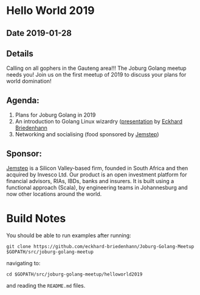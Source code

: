 # Hello World 2019

## Date 2019-01-28

## Details
Calling on all gophers in the Gauteng area!!! The Joburg Golang meetup needs you! Join us on the first meetup of 2019 to discuss your plans for world domination!

## Agenda:
1. Plans for Joburg Golang in 2019
2. An introduction to Golang Linux wizardry ([presentation](https://drive.google.com/file/d/10IckghjjaxhGHMLxKjsi_4sNH2kFU2Ok/view?usp=sharing) by [Eckhard Briedenhann](https://twitter.com/thedatadwarf)
3. Networking and socialising (food sponsored by [Jemstep](https://www.jemstep.com/en))

## Sponsor:
[Jemstep](https://www.jemstep.com/en) is a Silicon Valley-based firm, founded in South Africa and then acquired by Invesco Ltd. Our product is an open investment platform for financial advisors, RIAs, IBDs, banks and insurers. It is built using a functional approach (Scala), by engineering teams in Johannesburg and now other locations around the world.



# Build Notes

You should be able to run examples after running:
```
git clone https://github.com/eckhard-briedenhann/Joburg-Golang-Meetup $GOPATH/src/joburg-golang-meetup
```
navigating to:
```
cd $GOPATH/src/joburg-golang-meetup/helloworld2019
```
and reading the `README.md` files.
